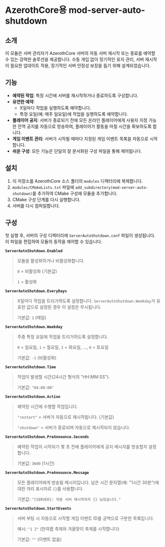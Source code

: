 # AzerothCore용 mod-server-auto-shutdown

## 소개

이 모듈은 서버 관리자가 AzerothCore 서버의 자동 서버 재시작 또는 종료를 예약할 수 있는 강력한 솔루션을 제공합니다. 수동 개입 없이 정기적인 유지 관리, 서버 재시작이 필요한 업데이트 적용, 장기적인 서버 안정성 보장을 돕기 위해 설계되었습니다.

## 기능

- **예약된 작업**: 특정 시간에 서버를 재시작하거나 종료하도록 구성합니다.
- **유연한 예약**:
    - X일마다 작업을 실행하도록 예약합니다.
    - 특정 요일(예: 매주 일요일)에 작업을 실행하도록 예약합니다.
- **플레이어 공지**: 서버가 종료되기 전에 모든 온라인 플레이어에게 사용자 지정 가능한 전역 공지를 자동으로 방송하여, 플레이어가 활동을 마칠 시간을 확보하도록 합니다.
- **게임 이벤트 관리**: 서버가 시작될 때마다 지정된 게임 이벤트 목록을 자동으로 시작합니다.
- **쉬운 구성**: 모든 기능은 단일의 잘 문서화된 구성 파일을 통해 제어됩니다.

## 설치

1.  이 저장소를 AzerothCore 소스 폴더의 `modules` 디렉터리에 복제합니다.
2.  `modules/CMakeLists.txt` 파일에 `add_subdirectory(mod-server-auto-shutdown)`를 추가하여 CMake 구성에 모듈을 추가합니다.
3.  CMake 구성 단계를 다시 실행합니다.
4.  서버를 다시 컴파일합니다.

## 구성

첫 실행 후, 서버의 구성 디렉터리에 `ServerAutoShutdown.conf` 파일이 생성됩니다. 이 파일을 편집하여 모듈의 동작을 제어할 수 있습니다.

**`ServerAutoShutdown.Enabled`**
> 모듈을 활성화하거나 비활성화합니다.
>
> `0` = 비활성화 (기본값)
>
> `1` = 활성화

**`ServerAutoShutdown.EveryDays`**
> X일마다 작업을 트리거하도록 설정합니다. `ServerAutoShutdown.Weekday`가 유효한 값으로 설정된 경우 이 설정은 무시됩니다.
>
> 기본값: `1` (매일)

**`ServerAutoShutdown.Weekday`**
> 주중 특정 요일에 작업을 트리거하도록 설정합니다.
>
> `0` = 일요일, `1` = 월요일, `2` = 화요일, ..., `6` = 토요일
>
> 기본값: `-1` (비활성화)

**`ServerAutoShutdown.Time`**
> 작업이 발생할 시간(24시간 형식의 "HH:MM:SS").
>
> 기본값: `"04:00:00"`

**`ServerAutoShutdown.Action`**
> 예약된 시간에 수행할 작업입니다.
>
> `"restart"` = 서버가 자동으로 재시작됩니다. (기본값)
>
> `"shutdown"` = 서버가 종료되며 자동으로 재시작되지 않습니다.

**`ServerAutoShutdown.PreAnnounce.Seconds`**
> 예약된 작업이 시작되기 몇 초 전에 플레이어에게 공지 메시지를 방송할지 설정합니다.
>
> 기본값: `3600` (1시간)

**`ServerAutoShutdown.PreAnnounce.Message`**
> 모든 플레이어에게 방송될 메시지입니다. 남은 시간 문자열(예: "1시간 30분")에 대한 자리 표시자로 `{}`를 사용합니다.
>
> 기본값: `"[SERVER]: 자동 서버 재시작까지 {} 남았습니다."`

**`ServerAutoShutdown.StartEvents`**
> 서버 부팅 시 자동으로 시작할 게임 이벤트 ID를 공백으로 구분한 목록입니다.
>
> 예시: `"1 2"` (한여름 축제와 겨울맞이 축제를 시작합니다)
>
> 기본값: `""` (이벤트 없음)